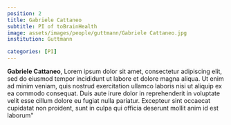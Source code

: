 ```yaml
---
position: 2
title: Gabriele Cattaneo
subtitle: PI of toBrainHealth
image: assets/images/people/guttmann/Gabriele Cattaneo.jpg
institution: Guttmann

categories: [PI]
---
```


**Gabriele Cattaneo**, Lorem ipsum dolor sit amet, consectetur adipiscing elit, sed do eiusmod tempor incididunt ut labore et dolore magna aliqua. Ut enim ad minim veniam, quis nostrud exercitation ullamco laboris nisi ut aliquip ex ea commodo consequat. Duis aute irure dolor in reprehenderit in voluptate velit esse cillum dolore eu fugiat nulla pariatur. Excepteur sint occaecat cupidatat non proident, sunt in culpa qui officia deserunt mollit anim id est laborum"